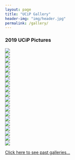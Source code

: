 ```yaml
---
layout: page
title: "UCiP Gallery"
header-img: "img/header.jpg"
permalink: /gallery/
---
```


<div class="container">
  <div class="col-sm-12 hidden-print">
    <h3 class="post-list-header">2019 UCiP Pictures</h3>
    <div class="col-xs-12 col-sm-6"><img class="img-responsive img-rounded" src="{{ site.baseurl }}/img/2020/2020-1.jpg"></div>
    <div class="col-xs-12 col-sm-6"><img class="img-responsive img-rounded" src="{{ site.baseurl }}/img/2020/2020-2.jpg"></div>
    <div class="col-xs-12 col-sm-6"><img class="img-responsive img-rounded" src="{{ site.baseurl }}/img/2020/2020-3.jpg"></div>
    <div class="col-xs-12 col-sm-6"><img class="img-responsive img-rounded" src="{{ site.baseurl }}/img/2020/2020-4.jpg"></div>
    <div class="col-xs-12 col-sm-6"><img class="img-responsive img-rounded" src="{{ site.baseurl }}/img/2020/2020-5.jpg"></div>
    <div class="col-xs-12 col-sm-6"><img class="img-responsive img-rounded" src="{{ site.baseurl }}/img/2020/2020-6.jpg"></div>
    <div class="col-xs-12 col-sm-6"><img class="img-responsive img-rounded" src="{{ site.baseurl }}/img/2020/2020-7.jpg"></div>
    <div class="col-xs-12 col-sm-6"><img class="img-responsive img-rounded" src="{{ site.baseurl }}/img/2020/2020-8.jpg"></div>
    <div class="col-xs-12 col-sm-6"><img class="img-responsive img-rounded" src="{{ site.baseurl }}/img/2020/2020-9.jpg"></div>
    <div class="col-xs-12 col-sm-6"><img class="img-responsive img-rounded" src="{{ site.baseurl }}/img/2020/2020-10.jpg"></div>
    <div class="col-xs-12 col-sm-6"><img class="img-responsive img-rounded" src="{{ site.baseurl }}/img/2020/2020-11.jpg"></div>
    <div class="col-xs-12 col-sm-6"><img class="img-responsive img-rounded" src="{{ site.baseurl }}/img/2020/2020-12.jpg"></div>
    <div class="col-xs-12 col-sm-6"><img class="img-responsive img-rounded" src="{{ site.baseurl }}/img/2020/2020-13.jpg"></div>
    <div class="col-xs-12 col-sm-6"><img class="img-responsive img-rounded" src="{{ site.baseurl }}/img/2020/2020-14.jpg"></div>
    <div class="col-xs-12 col-sm-6"><img class="img-responsive img-rounded" src="{{ site.baseurl }}/img/2020/2020-15.jpg"></div>
    <div class="col-xs-12 col-sm-6"><img class="img-responsive img-rounded" src="{{ site.baseurl }}/img/2020/2020-17.jpg"></div>
    <div class="col-xs-12 col-sm-6"><img class="img-responsive img-rounded" src="{{ site.baseurl }}/img/2020/2020-18.jpg"></div>
    <div class="col-xs-12 col-sm-6"><img class="img-responsive img-rounded" src="{{ site.baseurl }}/img/2020/2020-19.jpg"></div>
    <div class="col-xs-12 col-sm-6"><img class="img-responsive img-rounded" src="{{ site.baseurl }}/img/2020/2020-20.jpg"></div>
    <div class="col-xs-12 col-sm-6"><img class="img-responsive img-rounded" src="{{ site.baseurl }}/img/2020/2020-21.jpg"></div>
  </div>
</div>

<div class="container">
  <div class="col-sm-12 hidden-print">
    <p class="text-center"><a href="{{ site.baseurl }}/gallery/past/">Click here to see past galleries...</a></p>
  </div>
</div>
